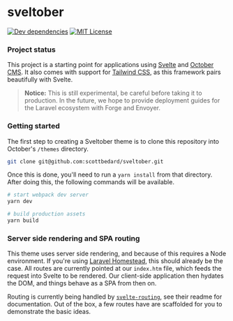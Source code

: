# sveltober

[![Dev dependencies](https://img.shields.io/david/dev/scottbedard/sveltober.svg)](https://david-dm.org/scottbedard/sveltober?type=dev)
[![MIT License](https://img.shields.io/badge/license-MIT-blue.svg)](https://github.com/scottbedard/sveltober/blob/master/LICENSE)

### Project status

This project is a starting point for applications using [Svelte](https://svelte.dev) and [October CMS](https://octobercms.com). It also comes with support for [Tailwind CSS](https://tailwindcss.com), as this framework pairs beautifully with Svelte.

> **Notice:** This is still experimental, be careful before taking it to production. In the future, we hope to provide deployment guides for the Laravel ecosystem with Forge and Envoyer.

### Getting started

The first step to creating a Sveltober theme is to clone this repository into October's `/themes` directory.

```bash
git clone git@github.com:scottbedard/sveltober.git
```

Once this is done, you'll need to run a `yarn install` from that directory. After doing this, the following commands will be available.

```bash
# start webpack dev server
yarn dev

# build production assets
yarn build
```

### Server side rendering and SPA routing

This theme uses server side rendering, and because of this requires a Node environment. If you're using [Laravel Homestead](https://laravel.com/docs/homestead), this should already be the case. All routes are currently pointed at our `index.htm` file, which feeds the request into Svelte to be rendered. Our client-side application then hydates the DOM, and things behave as a SPA from then on.

Routing is currently being handled by [`svelte-routing`](https://github.com/EmilTholin/svelte-routing), see their readme for documentation. Out of the box, a few routes have are scaffolded for you to demonstrate the basic ideas.
